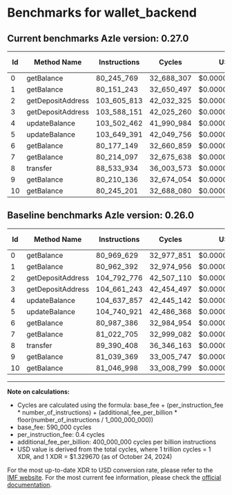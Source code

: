 # Benchmarks for wallet_backend

## Current benchmarks Azle version: 0.27.0

| Id  | Method Name       | Instructions | Cycles     | USD           | USD/Million Calls | Change                                |
| --- | ----------------- | ------------ | ---------- | ------------- | ----------------- | ------------------------------------- |
| 0   | getBalance        | 80_245_769   | 32_688_307 | $0.0000434647 | $43.46            | <font color="green">-723_860</font>   |
| 1   | getBalance        | 80_151_243   | 32_650_497 | $0.0000434144 | $43.41            | <font color="green">-811_149</font>   |
| 2   | getDepositAddress | 103_605_813  | 42_032_325 | $0.0000558891 | $55.88            | <font color="green">-1_186_963</font> |
| 3   | getDepositAddress | 103_588_151  | 42_025_260 | $0.0000558797 | $55.87            | <font color="green">-1_073_092</font> |
| 4   | updateBalance     | 103_502_462  | 41_990_984 | $0.0000558342 | $55.83            | <font color="green">-1_135_395</font> |
| 5   | updateBalance     | 103_649_391  | 42_049_756 | $0.0000559123 | $55.91            | <font color="green">-1_091_530</font> |
| 6   | getBalance        | 80_177_149   | 32_660_859 | $0.0000434282 | $43.42            | <font color="green">-810_237</font>   |
| 7   | getBalance        | 80_214_097   | 32_675_638 | $0.0000434478 | $43.44            | <font color="green">-808_608</font>   |
| 8   | transfer          | 88_533_934   | 36_003_573 | $0.0000478729 | $47.87            | <font color="green">-856_474</font>   |
| 9   | getBalance        | 80_210_136   | 32_674_054 | $0.0000434457 | $43.44            | <font color="green">-829_233</font>   |
| 10  | getBalance        | 80_245_201   | 32_688_080 | $0.0000434644 | $43.46            | <font color="green">-801_797</font>   |

## Baseline benchmarks Azle version: 0.26.0

| Id  | Method Name       | Instructions | Cycles     | USD           | USD/Million Calls |
| --- | ----------------- | ------------ | ---------- | ------------- | ----------------- |
| 0   | getBalance        | 80_969_629   | 32_977_851 | $0.0000438497 | $43.84            |
| 1   | getBalance        | 80_962_392   | 32_974_956 | $0.0000438458 | $43.84            |
| 2   | getDepositAddress | 104_792_776  | 42_507_110 | $0.0000565204 | $56.52            |
| 3   | getDepositAddress | 104_661_243  | 42_454_497 | $0.0000564505 | $56.45            |
| 4   | updateBalance     | 104_637_857  | 42_445_142 | $0.0000564380 | $56.43            |
| 5   | updateBalance     | 104_740_921  | 42_486_368 | $0.0000564928 | $56.49            |
| 6   | getBalance        | 80_987_386   | 32_984_954 | $0.0000438591 | $43.85            |
| 7   | getBalance        | 81_022_705   | 32_999_082 | $0.0000438779 | $43.87            |
| 8   | transfer          | 89_390_408   | 36_346_163 | $0.0000483284 | $48.32            |
| 9   | getBalance        | 81_039_369   | 33_005_747 | $0.0000438868 | $43.88            |
| 10  | getBalance        | 81_046_998   | 33_008_799 | $0.0000438908 | $43.89            |

---

**Note on calculations:**

- Cycles are calculated using the formula: base_fee + (per_instruction_fee \* number_of_instructions) + (additional_fee_per_billion \* floor(number_of_instructions / 1_000_000_000))
- base_fee: 590_000 cycles
- per_instruction_fee: 0.4 cycles
- additional_fee_per_billion: 400_000_000 cycles per billion instructions
- USD value is derived from the total cycles, where 1 trillion cycles = 1 XDR, and 1 XDR = $1.329670 (as of October 24, 2024)

For the most up-to-date XDR to USD conversion rate, please refer to the [IMF website](https://www.imf.org/external/np/fin/data/rms_sdrv.aspx).
For the most current fee information, please check the [official documentation](https://internetcomputer.org/docs/current/developer-docs/gas-cost#execution).
